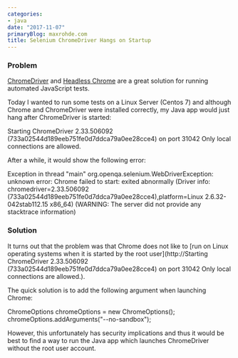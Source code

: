 ```yaml
---
categories:
- java
date: "2017-11-07"
primaryBlog: maxrohde.com
title: Selenium ChromeDriver Hangs on Startup
---
```


### Problem

[ChromeDriver](https://github.com/SeleniumHQ/selenium/wiki/ChromeDriver) and [Headless Chrome](https://developers.google.com/web/updates/2017/04/headless-chrome) are a great solution for running automated JavaScript tests.

Today I wanted to run some tests on a Linux Server (Centos 7) and although Chrome and ChromeDriver were installed correctly, my Java app would just hang after ChromeDriver is started:

Starting ChromeDriver 2.33.506092 (733a02544d189eeb751fe0d7ddca79a0ee28cce4) on port 31042
Only local connections are allowed.

After a while, it would show the following error:

Exception in thread "main" org.openqa.selenium.WebDriverException: unknown error: Chrome failed to start: exited abnormally
(Driver info: chromedriver=2.33.506092 (733a02544d189eeb751fe0d7ddca79a0ee28cce4),platform=Linux 2.6.32-042stab112.15 x86_64) (WARNING: The server did not provide any stacktrace information)

### Solution

It turns out that the problem was that Chrome does not like to [run on Linux operating systems when it is started by the root user](http://Starting ChromeDriver 2.33.506092 (733a02544d189eeb751fe0d7ddca79a0ee28cce4) on port 31042 Only local connections are allowed.).

The quick solution is to add the following argument when launching Chrome:

ChromeOptions chromeOptions = new ChromeOptions();
chromeOptions.addArguments("--no-sandbox");

However, this unfortunately has security implications and thus it would be best to find a way to run the Java app which launches ChromeDriver without the root user account.